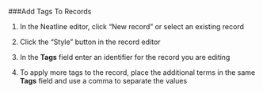 ###Add Tags To Records

1. In the Neatline editor, click “New record” or select an existing record

2. Click the “Style” button in the record editor

3. In the **Tags** field enter an identifier for the record you are editing

4. To apply more tags to the record, place the additional terms in the same **Tags** field and use a comma to separate the values
